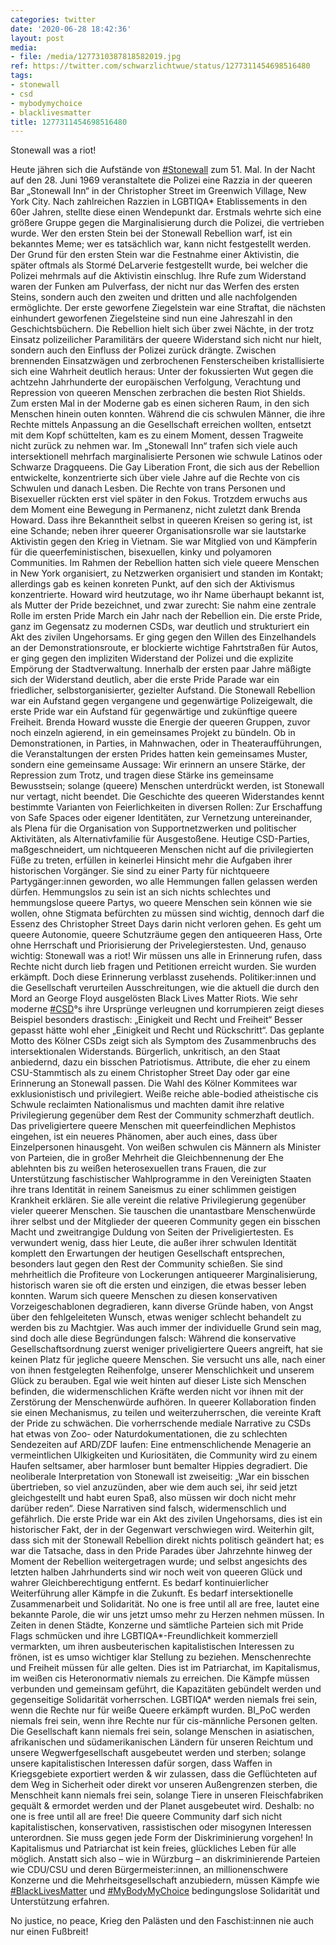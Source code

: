 ```yaml
---
categories: twitter
date: '2020-06-28 18:42:36'
layout: post
media:
- file: /media/1277310387818582019.jpg
ref: https://twitter.com/schwarzlichtwue/status/1277311454698516480
tags:
- stonewall
- csd
- mybodymychoice
- blacklivesmatter
title: 1277311454698516480
---
```

Stonewall was a riot!



Heute jähren sich die Aufstände von [#Stonewall](/t/stonewall) zum 51. Mal. In der Nacht auf den 28. Juni 1969 veranstaltete die Polizei eine Razzia in der queeren Bar „Stonewall Inn“ in der Christopher Street im Greenwich Village, New York City. 
Nach zahlreichen Razzien in LGBTIQA\* Etablissements in den 60er Jahren, stellte diese einen Wendepunkt dar. Erstmals wehrte sich eine größere Gruppe gegen die Marginalisierung durch die Polizei, die vertrieben wurde.
Wer den ersten Stein bei der Stonewall Rebellion warf, ist ein bekanntes Meme; wer es tatsächlich war, kann nicht festgestellt werden.
Der Grund für den ersten Stein war die Festnahme einer Aktivistin, die später oftmals als Stormé DeLarverie festgestellt wurde, bei welcher die Polizei mehrmals auf die Aktivistin einschlug.
Ihre Rufe zum Widerstand waren der Funken am Pulverfass, der nicht nur das Werfen des ersten Steins, sondern auch den zweiten und dritten und alle nachfolgenden ermöglichte.
Der erste geworfene Ziegelstein war eine Straftat, die nächsten einhundert geworfenen Ziegelsteine sind nun eine Jahreszahl in den Geschichtsbüchern.
Die Rebellion hielt sich über zwei Nächte, in der trotz Einsatz polizeilicher Paramilitärs der queere Widerstand sich nicht nur hielt, sondern auch den Einfluss der Polizei zurück drängte.
Zwischen brennenden Einsatzwägen und zerbrochenen Fensterscheiben kristallisierte sich eine Wahrheit deutlich heraus: Unter der fokussierten Wut gegen die achtzehn Jahrhunderte der europäischen Verfolgung, Verachtung und Repression von queeren Menschen zerbrachen die besten Riot Shields. Zum ersten Mal in der Moderne gab es einen sicheren Raum, in den sich Menschen hinein outen konnten.
Während die cis schwulen Männer, die ihre Rechte mittels Anpassung an die Gesellschaft erreichen wollten, entsetzt mit dem Kopf schüttelten, kam es zu einem Moment, dessen Tragweite nicht zurück zu nehmen war.
Im „Stonewall Inn“ trafen sich viele auch intersektionell mehrfach marginalisierte Personen wie schwule Latinos oder Schwarze Dragqueens.
Die Gay Liberation Front, die sich aus der Rebellion entwickelte, konzentrierte sich über viele Jahre auf die Rechte von cis Schwulen und danach Lesben. Die Rechte von trans Personen und Bisexueller rückten erst viel später in den Fokus.
Trotzdem erwuchs aus dem Moment eine Bewegung in Permanenz, nicht zuletzt dank Brenda Howard. Dass ihre Bekanntheit selbst in queeren Kreisen so gering ist, ist eine Schande; neben ihrer queerer Organisationsrolle war sie lautstarke Aktivistin gegen den Krieg in Vietnam.
Sie war Mitglied von und Kämpferin für die queerfeministischen, bisexuellen, kinky und polyamoren Communities.
Im Rahmen der Rebellion hatten sich viele queere Menschen in New York organisiert, zu Netzwerken organisiert und standen im Kontakt; allerdings gab es keinen konreten Punkt, auf den sich der Aktivismus konzentrierte.
Howard wird heutzutage, wo ihr Name überhaupt bekannt ist, als Mutter der Pride bezeichnet, und zwar zurecht: Sie nahm eine zentrale Rolle im ersten Pride March ein Jahr nach der Rebellion ein.
Die erste Pride, ganz im Gegensatz zu modernen CSDs, war deutlich und strukturiert ein Akt des zivilen Ungehorsams.
Er ging gegen den Willen des Einzelhandels an der Demonstrationsroute, er blockierte wichtige Fahrtstraßen für Autos, er ging gegen den impliziten Widerstand der Polizei und die explizite Empörung der Stadtverwaltung.
Innerhalb der ersten paar Jahre mäßigte sich der Widerstand deutlich, aber die erste Pride Parade war ein friedlicher, selbstorganisierter, gezielter Aufstand.
Die Stonewall Rebellion war ein Aufstand gegen vergangene und gegenwärtige Polizeigewalt, die erste Pride war ein Aufstand für gegenwärtige und zukünftige queere Freiheit.
Brenda Howard wusste die Energie der queeren Gruppen, zuvor noch einzeln agierend, in ein gemeinsames Projekt zu bündeln.
Ob in Demonstrationen, in Parties, in Mahnwachen, oder in Theateraufführungen, die Veranstaltungen der ersten Prides hatten kein gemeinsames Muster, sondern eine gemeinsame Aussage:
Wir erinnern an unsere Stärke, der Repression zum Trotz, und tragen diese Stärke ins gemeinsame Bewusstsein; solange (queere) Menschen unterdrückt werden, ist Stonewall nur vertagt, nicht beendet.
Die Geschichte des queeren Widerstandes kennt bestimmte Varianten von Feierlichkeiten in diversen Rollen: Zur Erschaffung von Safe Spaces oder eigener Identitäten, zur Vernetzung untereinander, als Plena für die Organisation von Supportnetzwerken und politischer Aktivitäten, als Alternativfamilie für Ausgestoßene. Heutige CSD-Parties, maßgeschneidert, um nichtqueeren Menschen nicht auf die privilegierten Füße zu treten, erfüllen in keinerlei Hinsicht mehr die Aufgaben ihrer historischen Vorgänger.
Sie sind zu einer Party für nichtqueere Partygänger:innen geworden, wo alle Hemmungen fallen gelassen werden dürfen.
Hemmungslos zu sein ist an sich nichts schlechtes und hemmungslose queere Partys, wo queere Menschen sein können wie sie wollen, ohne Stigmata befürchten zu müssen sind wichtig, dennoch darf die Essenz des Christopher Street Days darin nicht verloren gehen.
Es geht um queere Autonomie, queere Schutzräume gegen den antiqueeren Hass, Orte ohne Herrschaft und Priorisierung der Privelegierstesten.
Und, genauso wichtig: Stonewall was a riot! Wir müssen uns alle in Erinnerung rufen, dass Rechte nicht durch lieb fragen und Petitionen erreicht wurden. Sie wurden erkämpft. Doch diese Erinnerung verblasst zusehends.
Politiker:innen und die Gesellschaft verurteilen Ausschreitungen, wie die aktuell die durch den Mord an George Floyd ausgelösten Black Lives Matter Riots.
Wie sehr moderne [#CSD](/t/csd)°s ihre Ursprünge verleugnen und korrumpieren zeigt dieses Beispiel besonders drastisch: „Einigkeit und Recht und Freiheit“ Besser gepasst hätte wohl eher „Einigkeit und Recht und Rückschritt“.
Das geplante Motto des Kölner CSDs zeigt sich als Symptom des Zusammenbruchs des intersektionalen Widerstands. Bürgerlich, unkritisch, an den Staat anbiedernd, dazu ein bisschen Patriotismus.
Attribute, die eher zu einem CSU-Stammtisch als zu einem Christopher Street Day oder gar eine Erinnerung an Stonewall passen. Die Wahl des Kölner Kommitees war exklusionistisch und privilegiert.
Weiße reiche able-bodied atheistische cis Schwule reclaimten Nationalismus und machten damit ihre relative Privilegierung gegenüber dem Rest der Community schmerzhaft deutlich.
Das priveligiertere queere Menschen mit queerfeindlichen Mephistos eingehen, ist ein neueres Phänomen, aber auch eines, dass über Einzelpersonen hinausgeht.
Von weißen schwulen cis Männern als Minister von Parteien, die in großer Mehrheit die Gleichbennenung der Ehe ablehnten bis zu weißen heterosexuellen trans Frauen, die zur Unterstützung faschistischer Wahlprogramme in den Vereinigten Staaten ihre trans Identität in reinem
Saneismus zu einer schlimmen geistigen Krankheit erklären. Sie alle vereint die relative Privilegierung gegenüber vieler queerer Menschen.
Sie tauschen die unantastbare Menschenwürde ihrer selbst und der Mitglieder der queeren Community gegen ein bisschen Macht und zweitrangige Duldung von Seiten der Priveligiertesten.
Es verwundert wenig, dass hier Leute, die außer ihrer schwulen Identität komplett den Erwartungen der heutigen Gesellschaft entsprechen, besonders laut gegen den Rest der Community schießen.
Sie sind mehrheitlich die Profiteure von Lockerungen antiqueerer Marginalisierung, historisch waren sie oft die ersten und einzigen, die etwas besser leben konnten.
Warum sich queere Menschen zu diesen konservativen Vorzeigeschablonen degradieren, kann diverse Gründe haben, von Angst über den fehlgeleiteten Wunsch, etwas weniger schlecht behandelt zu werden bis zu Machtgier.
Was auch immer der individuelle Grund sein mag, sind doch alle diese Begründungen falsch: Während die konservative Gesellschaftsordnung zuerst weniger priveligiertere Queers angreift, hat sie keinen Platz für jegliche queere Menschen.
Sie versucht uns alle, nach einer von ihnen festgelegten Reihenfolge, unserer Menschlichkeit und unserem Glück zu berauben.
Egal wie weit hinten auf dieser Liste sich Menschen befinden, die widermenschlichen Kräfte werden nicht vor ihnen mit der Zerstörung der Menschenwürde aufhören.
In queerer Kollaboration finden sie einen Mechanismus, zu teilen und weiterzuherrschen, die vereinte Kraft der Pride zu schwächen.
Die vorherrschende mediale Narrative zu CSDs hat etwas von Zoo- oder Naturdokumentationen, die zu schlechten Sendezeiten auf ARD/ZDF laufen: Eine entmenschlichende Menagerie an vermeintlichen Ulkigkeiten und Kuriositäten, die Community wird zu einem Haufen seltsamer, aber harmloser bunt bemalter Hippies degradiert. Die neoliberale Interpretation von Stonewall ist zweiseitig: „War ein bisschen übertrieben, so viel anzuzünden, aber wie dem auch sei, ihr seid jetzt gleichgestellt und habt euren Spaß, also müssen wir doch nicht mehr darüber reden“.
Diese Narrativen sind falsch, widermenschlich und gefährlich. Die erste Pride war ein Akt des zivilen Ungehorsams, dies ist ein historischer Fakt, der in der Gegenwart verschwiegen wird.
Weiterhin gilt, dass sich mit der Stonewall Rebellion direkt nichts politisch geändert hat; es war die Tatsache, dass in den Pride Parades über Jahrzehnte hinweg der Moment der Rebellion weitergetragen wurde; und selbst angesichts des letzten halben Jahrhunderts sind wir noch weit von queeren Glück und wahrer Gleichberechtigung entfernt. Es bedarf kontinuierlicher Weiterführung aller Kämpfe in die Zukunft. Es bedarf intersektionelle Zusammenarbeit und Solidarität.
No one is free until all are free, lautet eine bekannte Parole, die wir uns jetzt umso mehr zu Herzen nehmen müssen.
In Zeiten in denen Städte, Konzerne und sämtliche Parteien sich mit Pride Flags schmücken und ihre LGBTIQA\*-Freundlichkeit kommerziell vermarkten, um ihren ausbeuterischen kapitalistischen Interessen zu frönen, ist es umso wichtiger klar Stellung zu beziehen.
Menschenrechte und Freiheit müssen für alle gelten. Dies ist im Patriarchat, im Kapitalismus, im weißen cis Heteronormativ niemals zu erreichen. Die Kämpfe müssen verbunden und gemeinsam geführt, die Kapazitäten gebündelt werden und gegenseitige Solidarität vorherrschen.
LGBTIQA\* werden niemals frei sein, wenn die Rechte nur für weiße Queere erkämpft wurden. BI_PoC werden niemals frei sein, wenn ihre Rechte nur für cis-männliche Personen gelten.
Die Gesellschaft kann niemals frei sein, solange Menschen in asiatischen, afrikanischen und südamerikanischen Ländern für unseren Reichtum und unsere Wegwerfgesellschaft ausgebeutet werden und sterben; solange unsere kapitalistischen Interessen dafür sorgen, dass Waffen in
Kriegsgebiete exportiert werden &amp; wir zulassen, dass die Geflüchteten auf dem Weg in Sicherheit oder direkt vor unseren Außengrenzen sterben, die Menschheit kann niemals frei sein, solange Tiere in unseren Fleischfabriken gequält &amp; ermordet werden und der Planet ausgebeutet wird.
Deshalb: no one is free until all are free! Die queere Community darf sich nicht kapitalistischen, konservativen, rassistischen oder misogynen Interessen unterordnen.
Sie muss gegen jede Form der Diskriminierung vorgehen! In Kapitalismus und Patriarchat ist kein freies, glückliches Leben für alle möglich.
Anstatt sich also – wie in Würzburg – an diskriminierende Parteien wie CDU/CSU und deren Bürgermeister:innen, an millionenschwere Konzerne und die Mehrheitsgesellschaft anzubiedern, müssen Kämpfe wie [#BlackLivesMatter](/t/blacklivesmatter) und [#MyBodyMyChoice](/t/mybodymychoice) bedingungslose Solidarität und Unterstützung erfahren.



No justice, no peace, Krieg den Palästen und den Faschist:innen nie auch nur einen Fußbreit!